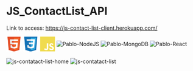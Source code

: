 # JS_ContactList_API
Link to access: https://js-contact-list-client.herokuapp.com/

<div style="display: inline_block">
  <img align="center" alt="Pablo-HTML" height="40" width="40" src="https://raw.githubusercontent.com/devicons/devicon/master/icons/html5/html5-original.svg">
  <img align="center" alt="Pablo-CSS" height="40" width="40" src="https://raw.githubusercontent.com/devicons/devicon/master/icons/css3/css3-original.svg">
  <img align="center" alt="Pablo-Js" height="40" width="40" src="https://raw.githubusercontent.com/devicons/devicon/master/icons/javascript/javascript-plain.svg">
  <img align="center" alt="Pablo-NodeJS" height="40" width="40" src="https://cdn.jsdelivr.net/gh/devicons/devicon/icons/nodejs/nodejs-plain-wordmark.svg">
  <img align="center" alt="Pablo-MongoDB" height="40" width="40" src="https://cdn.jsdelivr.net/gh/devicons/devicon/icons/mongodb/mongodb-original-wordmark.svg">
  <img align="center" alt="Pablo-React" height="40" width="40" src="https://cdn.jsdelivr.net/gh/devicons/devicon/icons/react/react-original-wordmark.svg">
</div>
<br/>
<img src="https://i.ibb.co/9HJ0kqM/js-contatact-list-home.jpg" alt="js-contatact-list-home" border="0">
<img src="https://i.ibb.co/WpqxYZ1/js-contatact-list.jpg" alt="js-contatact-list" border="0">
